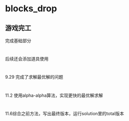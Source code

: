 # blocks_drop
游戏完工
----
完成基础部分
#
后续还会添加道具使用
#
9.29 完成了求解最优解的问题
#
11.2 使用alpha-alpha算法，实现更快的最优解求解
#
11.6综合之前方法，写出最终版本，运行solution里的total版本
